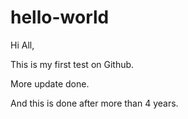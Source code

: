 # hello-world

Hi All,

This is my first test on Github.

More update done.

And this is done after more than 4 years.
